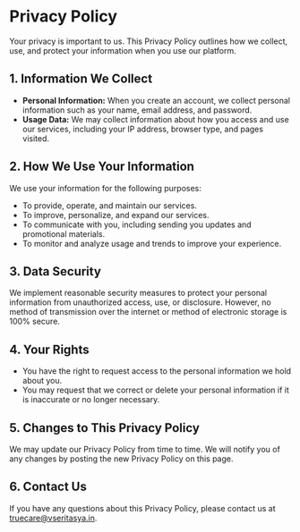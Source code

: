 # Privacy Policy

Your privacy is important to us. This Privacy Policy outlines how we collect, use, and protect your information when you use our platform.

## 1. Information We Collect
- **Personal Information:** When you create an account, we collect personal information such as your name, email address, and password.
- **Usage Data:** We may collect information about how you access and use our services, including your IP address, browser type, and pages visited.

## 2. How We Use Your Information
We use your information for the following purposes:
- To provide, operate, and maintain our services.
- To improve, personalize, and expand our services.
- To communicate with you, including sending you updates and promotional materials.
- To monitor and analyze usage and trends to improve your experience.

## 3. Data Security
We implement reasonable security measures to protect your personal information from unauthorized access, use, or disclosure. However, no method of transmission over the internet or method of electronic storage is 100% secure.

## 4. Your Rights
- You have the right to request access to the personal information we hold about you.
- You may request that we correct or delete your personal information if it is inaccurate or no longer necessary.

## 5. Changes to This Privacy Policy
We may update our Privacy Policy from time to time. We will notify you of any changes by posting the new Privacy Policy on this page.

## 6. Contact Us
If you have any questions about this Privacy Policy, please contact us at [truecare@vseritasya.in](mailto:sonetspprt@gmail.com).

